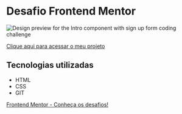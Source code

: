 # Desafio Frontend Mentor

![Design preview for the Intro component with sign up form coding challenge](./design/desktop-preview.jpg)

[Clique aqui para acessar o meu projeto](https://israelsanttana.github.io/form-cadastro-grid/)

## Tecnologias utilizadas

- HTML
- CSS
- GIT

[Frontend Mentor - Conheça os desafios!](https://www.frontendmentor.io/challenges?difficulties=1&languages=HTML%7CCSS&types=free)

